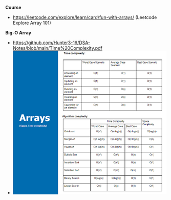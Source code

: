 **Course**

- https://leetcode.com/explore/learn/card/fun-with-arrays/ (Leetcode Explore Array 101)

**Big-O Array**

- https://github.com/Hunter3-16/DSA-Notes/blob/main/Time%20Complexity.pdf
- ![img_1.png](img.png)




